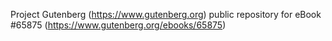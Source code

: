 Project Gutenberg (https://www.gutenberg.org) public repository for
eBook #65875 (https://www.gutenberg.org/ebooks/65875)
